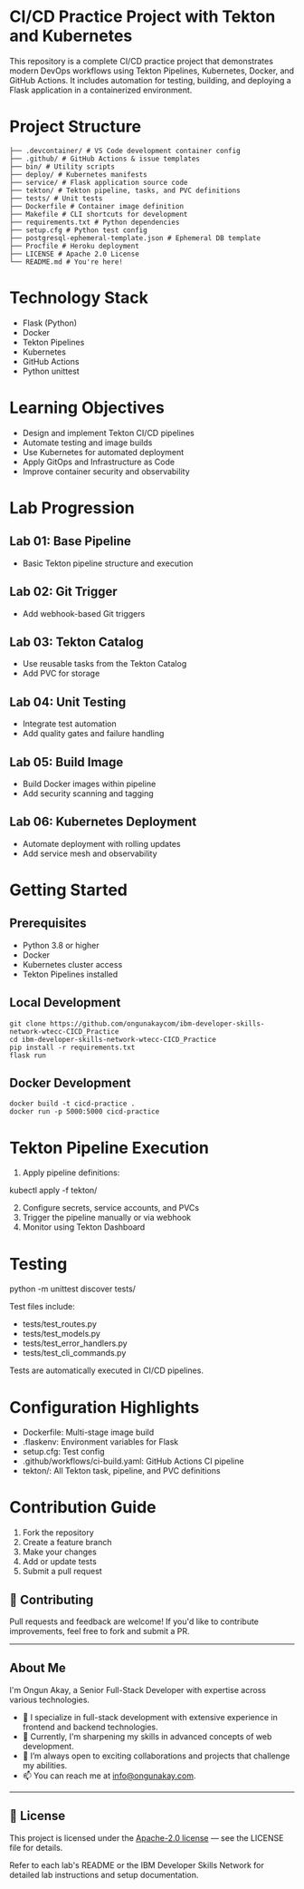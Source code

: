 # CI/CD Practice Project with Tekton and Kubernetes

This repository is a complete CI/CD practice project that demonstrates modern DevOps workflows using Tekton Pipelines, Kubernetes, Docker, and GitHub Actions. It includes automation for testing, building, and deploying a Flask application in a containerized environment.

# Project Structure
```
├── .devcontainer/ # VS Code development container config
├── .github/ # GitHub Actions & issue templates
├── bin/ # Utility scripts
├── deploy/ # Kubernetes manifests
├── service/ # Flask application source code
├── tekton/ # Tekton pipeline, tasks, and PVC definitions
├── tests/ # Unit tests
├── Dockerfile # Container image definition
├── Makefile # CLI shortcuts for development
├── requirements.txt # Python dependencies
├── setup.cfg # Python test config
├── postgresql-ephemeral-template.json # Ephemeral DB template
├── Procfile # Heroku deployment
├── LICENSE # Apache 2.0 License
└── README.md # You're here!
```

# Technology Stack

- Flask (Python)
- Docker
- Tekton Pipelines
- Kubernetes
- GitHub Actions
- Python unittest

# Learning Objectives

- Design and implement Tekton CI/CD pipelines
- Automate testing and image builds
- Use Kubernetes for automated deployment
- Apply GitOps and Infrastructure as Code
- Improve container security and observability

# Lab Progression

## Lab 01: Base Pipeline
- Basic Tekton pipeline structure and execution

## Lab 02: Git Trigger
- Add webhook-based Git triggers

## Lab 03: Tekton Catalog
- Use reusable tasks from the Tekton Catalog
- Add PVC for storage

## Lab 04: Unit Testing
- Integrate test automation
- Add quality gates and failure handling

## Lab 05: Build Image
- Build Docker images within pipeline
- Add security scanning and tagging

## Lab 06: Kubernetes Deployment
- Automate deployment with rolling updates
- Add service mesh and observability

# Getting Started

## Prerequisites

- Python 3.8 or higher
- Docker
- Kubernetes cluster access
- Tekton Pipelines installed

## Local Development

```
git clone https://github.com/ongunakaycom/ibm-developer-skills-network-wtecc-CICD_Practice
cd ibm-developer-skills-network-wtecc-CICD_Practice
pip install -r requirements.txt
flask run
```

## Docker Development

```
docker build -t cicd-practice .
docker run -p 5000:5000 cicd-practice
```

# Tekton Pipeline Execution

1. Apply pipeline definitions:

kubectl apply -f tekton/

2. Configure secrets, service accounts, and PVCs
3. Trigger the pipeline manually or via webhook
4. Monitor using Tekton Dashboard

# Testing

python -m unittest discover tests/

Test files include:

- tests/test_routes.py
- tests/test_models.py
- tests/test_error_handlers.py
- tests/test_cli_commands.py

Tests are automatically executed in CI/CD pipelines.

# Configuration Highlights

- Dockerfile: Multi-stage image build
- .flaskenv: Environment variables for Flask
- setup.cfg: Test config
- .github/workflows/ci-build.yaml: GitHub Actions CI pipeline
- tekton/: All Tekton task, pipeline, and PVC definitions

# Contribution Guide

1. Fork the repository
2. Create a feature branch
3. Make your changes
4. Add or update tests
5. Submit a pull request

## 🤝 Contributing

Pull requests and feedback are welcome! If you'd like to contribute improvements, feel free to fork and submit a PR.

---

## About Me

I'm Ongun Akay, a Senior Full-Stack Developer with expertise across various technologies.

- 👀 I specialize in full-stack development with extensive experience in frontend and backend technologies.
- 🌱 Currently, I'm sharpening my skills in advanced concepts of web development.
- 💞️ I’m always open to exciting collaborations and projects that challenge my abilities.
- 📫 You can reach me at [info@ongunakay.com](mailto:info@ongunakay.com).

---

## 📄 License

This project is licensed under the [Apache-2.0 license](./LICENSE) — see the LICENSE file for details.

Refer to each lab's README or the IBM Developer Skills Network for detailed lab instructions and setup documentation.